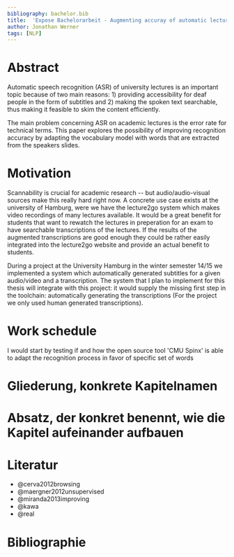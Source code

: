 ```yaml
---
bibliography: bachelor.bib
title:  'Expose Bachelorarbeit - Augmenting accuray of automatic lecture transcriptions by using context information from slide contents'
author: Jonathan Werner
tags: [NLP]
---
```

# Abstract
Automatic speech recognition (ASR) of university lectures is an important topic because of two main reasons: 1) providing accessibility for deaf people in the form of subtitles and 2) making the spoken text searchable, thus making it feasible to skim the content efficiently.

The main problem concerning ASR on academic lectures is the error rate for technical terms. This paper explores the possibility of improving recognition accuracy by adapting the vocabulary model with words that are extracted from the speakers slides.

# Motivation
Scannability is crucial for academic research -- but audio/audio-visual sources make this really hard right now. A concrete use case exists at the university of Hamburg, were we have the lecture2go system which makes video recordings of many lectures available. It would be a great benefit for students that want to rewatch the lectures in preperation for an exam to have searchable transcriptions of the lectures. If the results of the augmented transcriptions are good enough they could be rather easily integrated into the lecture2go website and provide an actual benefit to students.

During a project at the University Hamburg in the winter semester 14/15 we implemented a system which automatically generated subtitles for a given audio/video and a transcription. The system that I plan to implement for this thesis will integrate with this project: it would supply the missing first step in the toolchain: automatically generating the transcriptions (For the project we only used human generated transcriptions).

# Work schedule
I would start by testing if and how the open source tool 'CMU Spinx' is able to adapt the recognition process in favor of specific set of words

# Gliederung, konkrete Kapitelnamen
# Absatz, der konkret benennt, wie die Kapitel aufeinander aufbauen

# Literatur
- @cerva2012browsing
- @maergner2012unsupervised
- @miranda2013improving
- @kawa
- @real

# Bibliographie

